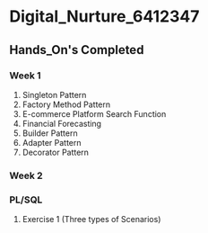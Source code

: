 # Digital_Nurture_6412347
## Hands_On's Completed
### Week 1
1. Singleton Pattern
2. Factory Method Pattern
3. E-commerce Platform Search Function
4. Financial Forecasting
5. Builder Pattern
6. Adapter Pattern
7. Decorator Pattern

### Week 2

### PL/SQL
1. Exercise 1 (Three types of Scenarios)
